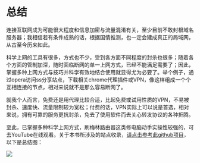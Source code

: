 # 总结

连接互联网成为可能很大程度和信息加密与流量混淆有关，至少目前不敢封根域名服务器；我相信若有条件成熟的话，根据国情推测，也一定会建成真正的局域网，从古至今历来如此。

科学上网的工具有很多，方式也不少，受到各方面不同程度的封杀也很多；随着各个方面的管制加深，随时面临断网的单一上网方式，已经不能满足需要了；因此，掌握多种上网方式与技巧并科学有效地结合使用就显得尤为必要了。举个例子，通过opera访问ss分享站点，下载相关chrome代理插件或VPN，像这样组成一个个互相连接的节点，相对来说就不是那么容易断网了。

就我个人而言，免费还是用代理比较合适，比起免费或试用性质的VPN，不易被封杀、速度快、流量限制较为宽松；付费的话，VPN实际上可以说是首选，相对来说，拥有可靠的服务更抗封杀，免去了使用软件而去关心转发协议的各种折腾。
 
至此，已掌握多种科学上网方式，刷梅林路由器这类修电脑动手实操性较强的，可去YouTube在线观看。关于本书所涉及的站点收录，[请点击参考此github项目](https://github.com/loremwalker/WebSiteUseful)，以下是总结图：

![](https://raw.githubusercontent.com/loremwalker/fq-book/master/.gitbook/assets/2018-05-05_154505.png)




